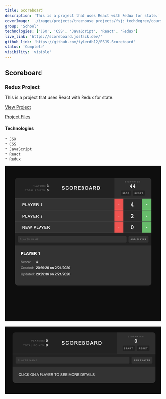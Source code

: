 ```yaml
---
title: Scoreboard
description: 'This is a project that uses React with Redux for state.'
coverImage: './images/projects/treehouse_projects/fsjs_techdegree/course_projects/scoreboard/ScoreBoard-with-Redux-1.png'
group: 'School'
technologies: ['JSX', 'CSS', 'JavaScript', 'React', 'Redux']
live_link: 'https://scoreboard.jsstack.dev/'
github_link: 'https://github.com/tylerdh12/FSJS-Scoreboard'
status: 'Complete'
visibility: 'visible'
---
```


## Scoreboard

### Redux Project

This is a project that uses React with Redux for state.

[View Project](https://scoreboard.jsstack.dev/)

[Project Files](https://github.com/tylerdh12/FSJS-Scoreboard)

#### Technologies

    * JSX
    * CSS
    * JavaScript
    * React
    * Redux

![Project Image 1](../images/projects/treehouse_projects/fsjs_techdegree/course_projects/scoreboard/ScoreBoard-with-Redux-1.png)

![Project Image 2](../images/projects/treehouse_projects/fsjs_techdegree/course_projects/scoreboard/ScoreBoard-with-Redux-2.png)
